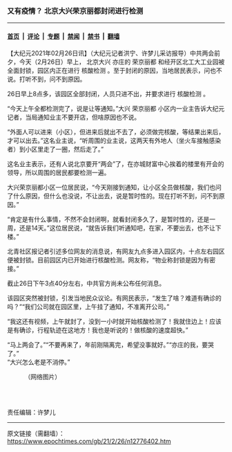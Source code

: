 ### 又有疫情？ 北京大兴荣京丽都封闭进行检测

---

#### [首页](../../../..?n12776402) &nbsp;|&nbsp; [评论](../../../../../epoch-comment?n12776402) &nbsp;|&nbsp; [专题](../../../../../epoch-special?n12776402) &nbsp;|&nbsp; [禁闻](../../../../../epoch-news?n12776402) &nbsp;|&nbsp; [禁书](../../../../../books?n12776402) &nbsp;|&nbsp; [翻墙](https://github.com/gfw-breaker/nogfw/blob/master/README.md?n12776402)


<div class="post_content" id="artbody" itemprop="articleBody">
 <!-- article content begin -->
 <p>
  【大纪元2021年02月26日讯】（大纪元记者洪宁、许梦儿采访报导）中共两会前夕，今天（2月26日）早上，
  <ok href="https://www.epochtimes.com/gb/tag/%E5%8C%97%E4%BA%AC%E5%A4%A7%E5%85%B4.html">
   北京大兴
  </ok>
  亦庄的
  <ok href="https://www.epochtimes.com/gb/tag/%E8%8D%A3%E4%BA%AC%E4%B8%BD%E9%83%BD.html">
   荣京丽都
  </ok>
  和经开区北工大工业园被全面封锁，园区内正在进行
  <ok href="https://www.epochtimes.com/gb/tag/%E6%A0%B8%E9%85%B8%E6%A3%80%E6%B5%8B.html">
   核酸检测
  </ok>
  。至于封闭的原因，当地居民表示，问也不说。打听不到，问不到原因。
 </p>
 <p>
  26日早上8点多，该园区全部封闭，人员只进不出，并要求进行
  <ok href="https://www.epochtimes.com/gb/tag/%E6%A0%B8%E9%85%B8%E6%A3%80%E6%B5%8B.html">
   核酸检测
  </ok>
  。
 </p>
 <p>
  “今天上午全都检测完了，说是让等通知。”大兴
  <ok href="https://www.epochtimes.com/gb/tag/%E8%8D%A3%E4%BA%AC%E4%B8%BD%E9%83%BD.html">
   荣京丽都
  </ok>
  小区内一业主告诉大纪元记者，当局通知业主不要开店，但啥原因也不说。
 </p>
 <p>
  “外面人可以进来（小区），但进来后就出不去了，必须做完核酸，等结果出来后，才可以出去。”这名业主说，“听周围的业主说，这两天有外地人（坐火车接触感染者）到小区里走了一圈，然后走了。”
 </p>
 <p>
  这名业主表示，还有人说北京要开“两会”了，在亦城财富中心挨着的楼里有开会的领导，所以周围的居民都要检测一遍。
 </p>
 <p>
  大兴荣京丽都小区一位居民说，“今天刚接到通知，让小区全员做核酸，我们也问了什么原因，但什么也没说，不让出去，说是暂时性的。现在打听不到，问不到原因。”
 </p>
 <p>
  “肯定是有什么事情，不然不会封闭啊，就看封闭多久了，是暂时性的，还是一周，还是14天。”这位居民说，“就告诉我们听通知吧，在家，不要出去，也不让下楼。”
 </p>
 <p>
  北青社区报记者引述多位网友的消息说，有网友九点多进入园区内，十点左右园区便被封锁。目前园区内已开始进行核酸检测。网友称，“物业称封锁是因为有密接。”
 </p>
 <p>
  截止26日下午3点40分左右，中共官方尚未公布任何消息。
 </p>
 <p>
  该园区突然被封锁，引发当地民众议论。有网民表示，“发生了啥？难道有确诊的吗？”“我们公司就在园区里，上午挂了通知，不准离开公司。”
 </p>
 <p>
  “我这还有视频，上午就封了，没到一小时就开始核酸检测了！我就住边上！应该是有确诊，行程轨迹在这地方！我也是听说的！做核酸的速度超快。”
 </p>
 <p>
  “马上两会了。”“不要再来了，年前刚隔离完，希望没事就好。”“亦庄的我，要哭了。”
  <br/>
  “大兴怎么老是不消停。”
 </p>
 <figure aria-describedby="caption-attachment-12776484" class="wp-caption aligncenter" id="attachment_12776484" style="width: 440px">
  <ok href="https://i.epochtimes.com/assets/uploads/2021/02/005H3YZcly1go0taw05cnj30xc0tnmzh.jpg" target="_blank">
   <img alt="" class="size-full wp-image-12776484" src="https://i.epochtimes.com/assets/uploads/2021/02/005H3YZcly1go0taw05cnj30xc0tnmzh.jpg"/>
  </ok>
  <br/><figcaption class="wp-caption-text" id="caption-attachment-12776484">
   （网络图片）
  </figcaption><br/>
 </figure><br/>
 <p>
  责任编辑：许梦儿
 </p>
 <!-- article content end -->
 <div id="below_article_ad">
 </div>
</div>


---

原文链接（需翻墙）：https://www.epochtimes.com/gb/21/2/26/n12776402.htm